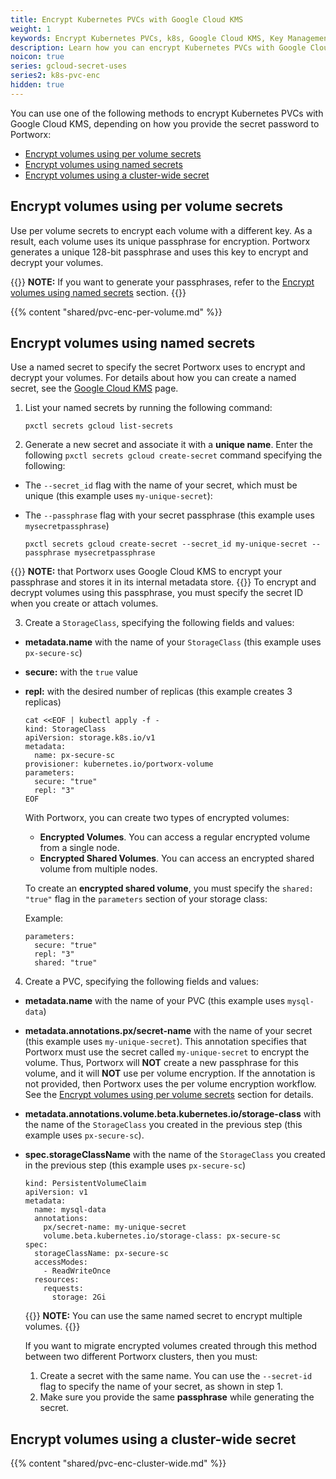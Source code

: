 ```yaml
---
title: Encrypt Kubernetes PVCs with Google Cloud KMS
weight: 1
keywords: Encrypt Kubernetes PVCs, k8s, Google Cloud KMS, Key Management Service, gcloud, Volume Encryption
description: Learn how you can encrypt Kubernetes PVCs with Google Cloud KMS
noicon: true
series: gcloud-secret-uses
series2: k8s-pvc-enc
hidden: true
---
```


You can use one of the following methods to encrypt Kubernetes PVCs with Google Cloud KMS, depending on how you provide the secret password to Portworx:

- [Encrypt volumes using per volume secrets](#encrypt-volumes-using-per-volume-secrets)
- [Encrypt volumes using named secrets](#encrypt-volumes-using-named-secrets)
- [Encrypt volumes using a cluster-wide secret](#encrypt-volumes-using-a-cluster-wide-secret)

## Encrypt volumes using per volume secrets

Use per volume secrets to encrypt each volume with a different key. As a result, each volume uses its unique passphrase for encryption.
Portworx generates a unique 128-bit passphrase and uses this key to encrypt and decrypt your volumes.

{{<info>}}
**NOTE:** If you want to generate your passphrases, refer to the [Encrypt volumes using named secrets](#encrypt-volumes-using-named-secrets) section.
{{</info>}}

{{% content "shared/pvc-enc-per-volume.md" %}}

## Encrypt volumes using named secrets

Use a named secret to specify the secret Portworx uses to encrypt and decrypt your volumes. For details about how you can create a named secret, see the [Google Cloud KMS](/key-management/gcloud-kms) page.

1. List your named secrets by running the following command:

    ```text
    pxctl secrets gcloud list-secrets
    ```

2. Generate a new secret and associate it with a **unique name**. Enter the following `pxctl secrets gcloud create-secret` command specifying the following:
  * The `--secret_id` flag with the name of your secret, which must be unique (this example uses `my-unique-secret`):
  * The `--passphrase` flag with your secret passphrase (this example uses `mysecretpassphrase`)


    ```text
    pxctl secrets gcloud create-secret --secret_id my-unique-secret --passphrase mysecretpassphrase
    ```

{{<info>}}
**NOTE:** that Portworx uses Google Cloud KMS to encrypt your passphrase and stores it in its internal metadata store.
{{</info>}}
    To encrypt and decrypt volumes using this passphrase, you must specify the secret ID when you create or attach volumes.

3. Create a `StorageClass`, specifying the following fields and values:
  * **metadata.name** with the name of your `StorageClass` (this example uses `px-secure-sc`)
  * **secure:** with the `true` value
  * **repl:** with the desired number of replicas (this example creates 3 replicas)

    ```text
    cat <<EOF | kubectl apply -f -
    kind: StorageClass
    apiVersion: storage.k8s.io/v1
    metadata:
      name: px-secure-sc
    provisioner: kubernetes.io/portworx-volume
    parameters:
      secure: "true"
      repl: "3"
    EOF
    ```

    With Portworx, you can create two types of encrypted volumes:

    * **Encrypted Volumes**. You can access a regular encrypted volume from a single node.
    * **Encrypted Shared Volumes**. You can access an encrypted shared volume from multiple nodes.

    To create an **encrypted shared volume**, you must specify the `shared: "true"` flag in the `parameters` section of your storage class:

    Example:

    ```text
    parameters:
      secure: "true"
      repl: "3"
      shared: "true"
    ```

4. Create a PVC, specifying the following fields and values:
  * **metadata.name** with the name of your PVC (this example uses `mysql-data`)
  * **metadata.annotations.px/secret-name** with the name of your secret (this example uses `my-unique-secret`). This annotation specifies that Portworx must use the secret called `my-unique-secret` to encrypt the volume. Thus, Portworx will **NOT**  create a new passphrase for this volume, and it will **NOT** use per volume encryption. If the annotation is not provided, then Portworx uses the per volume encryption workflow. See the [Encrypt volumes using per volume secrets](#encrypt-volumes-using-per-volume-secrets) section for details.
  * **metadata.annotations.volume.beta.kubernetes.io/storage-class** with the name of the `StorageClass` you created in the previous step (this example uses `px-secure-sc`).
  * **spec.storageClassName** with the name of the `StorageClass` you created in the previous step (this example uses `px-secure-sc`)

    ```text
    kind: PersistentVolumeClaim
    apiVersion: v1
    metadata:
      name: mysql-data
      annotations:
        px/secret-name: my-unique-secret
        volume.beta.kubernetes.io/storage-class: px-secure-sc
    spec:
      storageClassName: px-secure-sc
      accessModes:
        - ReadWriteOnce
      resources:
        requests:
          storage: 2Gi

    ```


    {{<info>}}
**NOTE:** You can use the same named secret to encrypt multiple volumes.
    {{</info>}}


    If you want to migrate encrypted volumes created through this method between two different Portworx clusters, then you must:

    1. Create a secret with the same name. You can use the `--secret-id` flag to specify the name of your secret, as shown in step 1.
    2. Make sure you provide the same **passphrase** while generating the secret.


## Encrypt volumes using a cluster-wide secret

{{% content "shared/pvc-enc-cluster-wide.md" %}}
